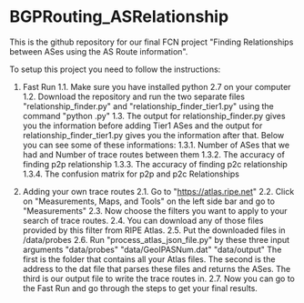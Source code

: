 # BGPRouting_ASRelationship

This is the github repository for our final FCN project "Finding Relationships between ASes using the AS Route information".

To setup this project you need to follow the instructions:
1. Fast Run
1.1. Make sure you have installed python 2.7 on your computer
1.2. Download the repository and run the two separate files "relationship_finder.py" and "relationship_finder_tier1.py" using the command "python <filename>.py"
1.3. The output for relationship_finder.py gives you the information before adding Tier1 ASes and the output for relationship_finder_tier1.py gives you the information after that. Below you can see some of these informations:
1.3.1. Number of ASes that we had and Number of trace routes between them
1.3.2. The accuracy of finding p2p relationship
1.3.3. The accuracy of finding p2c relationship
1.3.4. The confusion matrix for p2p and p2c Relationships

2. Adding your own trace routes
2.1. Go to "https://atlas.ripe.net"
2.2. Click on "Measurements, Maps, and Tools" on the left side bar and go to "Measurements"
2.3. Now choose the filters you want to apply to your search of trace routes.
2.4. You can download any of those files provided by this filter from RIPE Atlas.
2.5. Put the downloaded files in <project folder>/data/probes
2.6. Run "process_atlas_json_file.py" by these three input arguments "data/probes" "data/GeoIPASNum.dat" "data/output"
The first is the folder that contains all your Atlas files. The second is the address to the dat file that parses these files and returns the ASes. The third is our output file to write the trace routes in. 
2.7. Now you can go to the Fast Run and go through the steps to get your final results.
